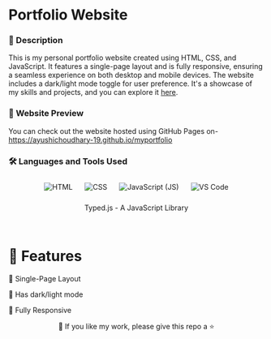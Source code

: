 # Portfolio Website 

### 📝 Description
This is my personal portfolio website created using HTML, CSS, and JavaScript. It features a single-page layout and is fully responsive, ensuring a seamless experience on both desktop and mobile devices. The website includes a dark/light mode toggle for user preference. It's a showcase of my skills and projects, and you can explore it [here](https://ayushichoudhary-19.github.io/myportfolio).

### 👀 Website Preview
You can check out the website hosted using GitHub Pages on- https://ayushichoudhary-19.github.io/myportfolio


### 🛠️ Languages and Tools Used

<p align="center">
  <img src="https://img.icons8.com/color/96/000000/html-5.png" alt="HTML" style="margin: 10px;">
  <img src="https://img.icons8.com/color/96/000000/css3.png" alt="CSS" style="margin: 10px;">
  <img src="https://img.icons8.com/color/96/000000/javascript.png" alt="JavaScript (JS)" style="margin: 10px;">
  <img src="https://img.icons8.com/color/96/000000/visual-studio-code-2019.png" alt="VS Code" style="margin: 10px;">
  <p align="center"> 
	  Typed.js - A JavaScript Library </p>
</p>
<br>



# 🌈 Features
📖 Single-Page Layout

🎨 Has dark/light mode 

📱 Fully Responsive


<p align="center">💙 If you like my work, please give this repo a ⭐</p>
